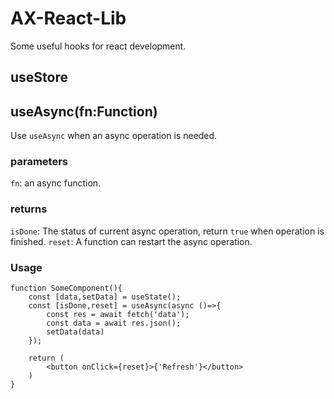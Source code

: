 # AX-React-Lib
Some useful hooks for react development.

## useStore


## useAsync(fn:Function)
Use `useAsync` when an async operation is needed.
### parameters
`fn`: an async function.
### returns
`isDone`: The status of current async operation, return `true` when operation is finished.
`reset`: A function can restart the async operation.
### Usage
```
function SomeComponent(){
    const [data,setData] = useState();
    const [isDone,reset] = useAsync(async ()=>{
        const res = await fetch('data');
        const data = await res.json();
        setData(data)
    });

    return (
        <button onClick={reset}>{'Refresh'}</button>
    )
}

```